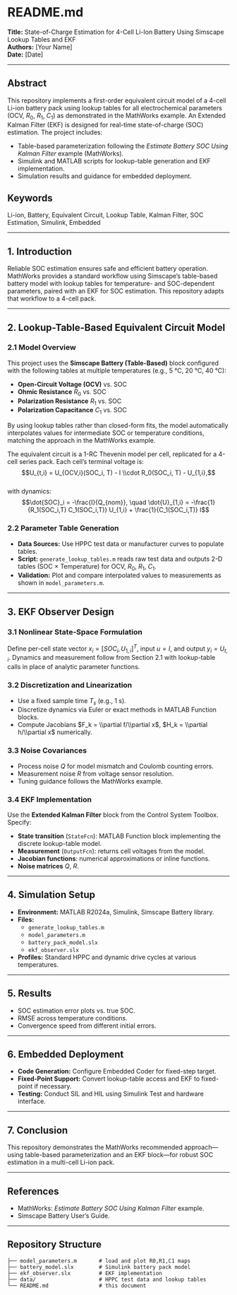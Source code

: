 # README.md

**Title:** State-of-Charge Estimation for 4-Cell Li-Ion Battery Using Simscape Lookup Tables and EKF  
**Authors:** [Your Name]  
**Date:** [Date]  

---

## Abstract  
This repository implements a first-order equivalent circuit model of a 4-cell Li-ion battery pack using lookup tables for all electrochemical parameters (OCV, $R_0$, $R_1$, $C_1$) as demonstrated in the MathWorks example. An Extended Kalman Filter (EKF) is designed for real-time state-of-charge (SOC) estimation. The project includes:

- Table-based parameterization following the *Estimate Battery SOC Using Kalman Filter* example (MathWorks).  
- Simulink and MATLAB scripts for lookup-table generation and EKF implementation.  
- Simulation results and guidance for embedded deployment.

## Keywords  
Li-ion, Battery, Equivalent Circuit, Lookup Table, Kalman Filter, SOC Estimation, Simulink, Embedded

---

## 1. Introduction  
Reliable SOC estimation ensures safe and efficient battery operation. MathWorks provides a standard workflow using Simscape’s table-based battery model with lookup tables for temperature- and SOC-dependent parameters, paired with an EKF for SOC estimation. This repository adapts that workflow to a 4-cell pack.

---

## 2. Lookup-Table-Based Equivalent Circuit Model  
### 2.1 Model Overview  
This project uses the **Simscape Battery (Table-Based)** block configured with the following tables at multiple temperatures (e.g., 5 °C, 20 °C, 40 °C):  
- **Open-Circuit Voltage (OCV)** vs. SOC  
- **Ohmic Resistance** $R_0$ vs. SOC  
- **Polarization Resistance** $R_1$ vs. SOC  
- **Polarization Capacitance** $C_1$ vs. SOC  

By using lookup tables rather than closed-form fits, the model automatically interpolates values for intermediate SOC or temperature conditions, matching the approach in the MathWorks example.

The equivalent circuit is a 1-RC Thevenin model per cell, replicated for a 4-cell series pack. Each cell’s terminal voltage is:  
$$U_{t,i} = U_{OCV,i}(SOC_i, T) - I \\cdot R_0(SOC_i, T) - U_{1,i},$$  
with dynamics:  
$$\dot{SOC}_i = -\frac{I}{Q_{nom}}, \quad \dot{U}_{1,i} = -\frac{1}{R_1(SOC_i,T) C_1(SOC_i,T)} U_{1,i} + \frac{1}{C_1(SOC_i,T)} I$$

### 2.2 Parameter Table Generation  
- **Data Sources:** Use HPPC test data or manufacturer curves to populate tables.  
- **Script:** `generate_lookup_tables.m` reads raw test data and outputs 2-D tables (SOC × Temperature) for OCV, $R_0$, $R_1$, $C_1$.  
- **Validation:** Plot and compare interpolated values to measurements as shown in `model_parameters.m`.

---

## 3. EKF Observer Design  
### 3.1 Nonlinear State-Space Formulation  
Define per-cell state vector $x_i = [SOC_i, U_{1,i}]^T$, input $u=I$, and output $y_i=U_{t,i}$. Dynamics and measurement follow from Section 2.1 with lookup-table calls in place of analytic parameter functions.

### 3.2 Discretization and Linearization  
- Use a fixed sample time $T_s$ (e.g., 1 s).  
- Discretize dynamics via Euler or exact methods in MATLAB Function blocks.  
- Compute Jacobians $F_k = \\partial f/\\partial x$, $H_k = \\partial h/\\partial x$ numerically.

### 3.3 Noise Covariances  
- Process noise $Q$ for model mismatch and Coulomb counting errors.  
- Measurement noise $R$ from voltage sensor resolution.  
- Tuning guidance follows the MathWorks example.

### 3.4 EKF Implementation  
Use the **Extended Kalman Filter** block from the Control System Toolbox. Specify:  
- **State transition** (`StateFcn`): MATLAB Function block implementing the discrete lookup-table model.  
- **Measurement** (`OutputFcn`): returns cell voltages from the model.  
- **Jacobian functions**: numerical approximations or inline functions.  
- **Noise matrices** $Q$, $R$.

---

## 4. Simulation Setup  
- **Environment:** MATLAB R2024a, Simulink, Simscape Battery library.  
- **Files:**  
  - `generate_lookup_tables.m`  
  - `model_parameters.m`  
  - `battery_pack_model.slx`  
  - `ekf_observer.slx`  
- **Profiles:** Standard HPPC and dynamic drive cycles at various temperatures.

---

## 5. Results  
- SOC estimation error plots vs. true SOC.  
- RMSE across temperature conditions.  
- Convergence speed from different initial errors.

---

## 6. Embedded Deployment  
- **Code Generation:** Configure Embedded Coder for fixed-step target.  
- **Fixed-Point Support:** Convert lookup-table access and EKF to fixed-point if necessary.  
- **Testing:** Conduct SIL and HIL using Simulink Test and hardware interface.

---

## 7. Conclusion  
This repository demonstrates the MathWorks recommended approach—using table-based parameterization and an EKF block—for robust SOC estimation in a multi-cell Li-ion pack.

---

## References  
- MathWorks: *Estimate Battery SOC Using Kalman Filter* example.  
- Simscape Battery User’s Guide.

---

## Repository Structure 
```
├── model_parameters.m       # load and plot R0,R1,C1 maps
├── battery_model.slx        # Simulink battery pack model
├── ekf_observer.slx         # EKF implementation
├── data/                    # HPPC test data and lookup tables
└── README.md                # this document
```

